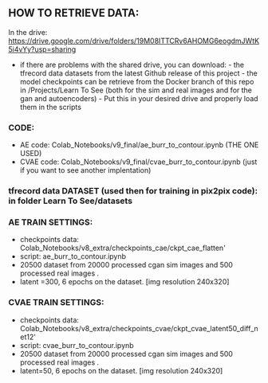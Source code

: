 ## HOW TO RETRIEVE DATA:
In the drive: https://drive.google.com/drive/folders/19M08ITTCRv6AHOMG6eogdmJWtK5i4vYy?usp=sharing
- if there are problems with the shared drive, you can download:
        - the tfrecord data datasets from the latest Github release of this project
        - the model checkpoints can be retrieve from the Docker branch of this repo in /Projects/Learn To See (both for the sim and real images and for the gan and autoencoders)
        - Put this in your desired drive and properly load them in the scripts
        
### CODE:
- AE code: Colab_Notebooks/v9_final/ae_burr_to_contour.ipynb (THE ONE USED)
- CVAE code: Colab_Notebooks/v9_final/cvae_burr_to_contour.ipynb (just if you want to see another implentation)


### tfrecord data DATASET (used then for training in pix2pix code): in folder Learn To See/datasets

### AE TRAIN SETTINGS:
- checkpoints data: Colab_Notebooks/v8_extra/checkpoints_cae/ckpt_cae_flatten' 
- script: ae_burr_to_contour.ipynb
- 20500 dataset from 20000 processed cgan sim images and 500 processed real images . 
- latent =300, 6 epochs on the dataset. [img resolution 240x320]

### CVAE TRAIN SETTINGS:
- checkpoints data: Colab_Notebooks/v8_extra/checkpoints_cvae/ckpt_cvae_latent50_diff_net12' 
- script: cvae_burr_to_contour.ipynb
- 20500 dataset from 20000 processed cgan sim images and 500 processed real images . 
- latent=50, 6 epochs on the dataset. [img resolution 240x320]
